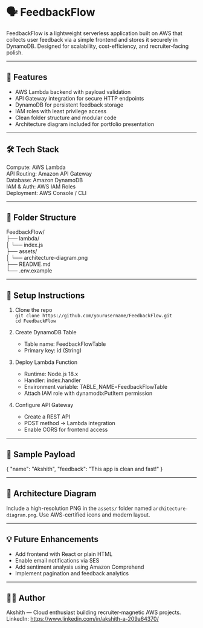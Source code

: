 # 🗣️ FeedbackFlow

FeedbackFlow is a lightweight serverless application built on AWS that collects user feedback via a simple frontend and stores it securely in DynamoDB. Designed for scalability, cost-efficiency, and recruiter-facing polish.

---

## 🚀 Features

- AWS Lambda backend with payload validation  
- API Gateway integration for secure HTTP endpoints  
- DynamoDB for persistent feedback storage  
- IAM roles with least privilege access  
- Clean folder structure and modular code  
- Architecture diagram included for portfolio presentation  

---

## 🛠️ Tech Stack

Compute: AWS Lambda  
API Routing: Amazon API Gateway  
Database: Amazon DynamoDB  
IAM & Auth: AWS IAM Roles  
Deployment: AWS Console / CLI  

---

## 📁 Folder Structure

FeedbackFlow/  
├── lambda/  
│   └── index.js  
├── assets/  
│   └── architecture-diagram.png  
├── README.md  
└── .env.example  

---

## 📌 Setup Instructions

1. Clone the repo  
   `git clone https://github.com/yourusername/FeedbackFlow.git`  
   `cd FeedbackFlow`

2. Create DynamoDB Table  
   - Table name: FeedbackFlowTable  
   - Primary key: id (String)

3. Deploy Lambda Function  
   - Runtime: Node.js 18.x  
   - Handler: index.handler  
   - Environment variable: TABLE_NAME=FeedbackFlowTable  
   - Attach IAM role with dynamodb:PutItem permission

4. Configure API Gateway  
   - Create a REST API  
   - POST method → Lambda integration  
   - Enable CORS for frontend access  

---

## 🧪 Sample Payload

{
  "name": "Akshith",
  "feedback": "This app is clean and fast!"
}

---

## 📸 Architecture Diagram

Include a high-resolution PNG in the `assets/` folder named `architecture-diagram.png`. Use AWS-certified icons and modern layout.

---

## 💡 Future Enhancements

- Add frontend with React or plain HTML  
- Enable email notifications via SES  
- Add sentiment analysis using Amazon Comprehend  
- Implement pagination and feedback analytics  

---

## 🧑‍💻 Author

Akshith — Cloud enthusiast building recruiter-magnetic AWS projects.  
LinkedIn: https://www.linkedin.com/in/akshith-a-209a64370/ 

